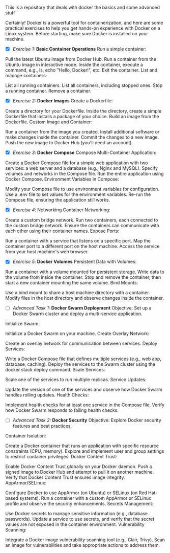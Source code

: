 This is a repository that deals with docker the basics and some advanced stuff


Certainly! Docker is a powerful tool for containerization, and here are some practical exercises to help you get hands-on experience with Docker on a Linux system. Before starting, make sure Docker is installed on your machine.

- [x] *Exercise 1:* **Basic Container Operations**
Run a simple container:

Pull the latest Ubuntu image from Docker Hub.
Run a container from the Ubuntu image in interactive mode.
Inside the container, execute a command, e.g., ls, echo "Hello, Docker!", etc.
Exit the container.
List and manage containers:

List all running containers.
List all containers, including stopped ones.
Stop a running container.
Remove a container.
- [x] *Exercise 2:* **Docker Images**
Create a Dockerfile:

Create a directory for your Dockerfile.
Inside the directory, create a simple Dockerfile that installs a package of your choice.
Build an image from the Dockerfile.
Custom Image and Container:

Run a container from the image you created.
Install additional software or make changes inside the container.
Commit the changes to a new image.
Push the new image to Docker Hub (you'll need an account).
- [x] *Exercise 3*: **Docker Compose**
Compose Multi-Container Application:

Create a Docker Compose file for a simple web application with two services: a web server and a database (e.g., Nginx and MySQL).
Specify volumes and networks in the Compose file.
Run the entire application using Docker Compose.
Environment Variables in Compose:

Modify your Compose file to use environment variables for configuration.
Use a .env file to set values for the environment variables.
Re-run the Compose file, ensuring the application still works.
- [x] *Exercise 4*: Networking
Container Networking:

Create a custom bridge network.
Run two containers, each connected to the custom bridge network.
Ensure the containers can communicate with each other using their container names.
Expose Ports:

Run a container with a service that listens on a specific port.
Map the container port to a different port on the host machine.
Access the service from your host machine's web browser.
- [x] *Exercise 5*: **Docker Volumes**
	Persistent Data with Volumes:

Run a container with a volume mounted for persistent storage.
Write data to the volume from inside the container.
Stop and remove the container, then start a new container mounting the same volume.
Bind Mounts:

Use a bind mount to share a host machine directory with a container.
Modify files in the host directory and observe changes inside the container.


- [ ] *Advanced Task 1:* **Docker Swarm Deployment**
Objective:
Set up a Docker Swarm cluster and deploy a multi-service application.

Initialize Swarm:

Initialize a Docker Swarm on your machine.
Create Overlay Network:

Create an overlay network for communication between services.
Deploy Services:

Write a Docker Compose file that defines multiple services (e.g., web app, database, caching).
Deploy the services to the Swarm cluster using the docker stack deploy command.
Scale Services:

Scale one of the services to run multiple replicas.
Service Updates:

Update the version of one of the services and observe how Docker Swarm handles rolling updates.
Health Checks:

Implement health checks for at least one service in the Compose file.
Verify how Docker Swarm responds to failing health checks.

- [ ] *Advanced Task 2:* **Docker Security**
Objective:
Explore Docker security features and best practices.

Container Isolation:

Create a Docker container that runs an application with specific resource constraints (CPU, memory).
Explore and implement user and group settings to restrict container privileges.
Docker Content Trust:

Enable Docker Content Trust globally on your Docker daemon.
Push a signed image to Docker Hub and attempt to pull it on another machine. Verify that Docker Content Trust ensures image integrity.
AppArmor/SELinux:

Configure Docker to use AppArmor (on Ubuntu) or SELinux (on Red Hat-based systems).
Run a container with a custom AppArmor or SELinux profile and observe the security enhancements.
Secrets Management:

Use Docker secrets to manage sensitive information (e.g., database passwords).
Update a service to use secrets, and verify that the secret values are not exposed in the container environment.
Vulnerability Scanning:

Integrate a Docker image vulnerability scanning tool (e.g., Clair, Trivy).
Scan an image for vulnerabilities and take appropriate actions to address them.
